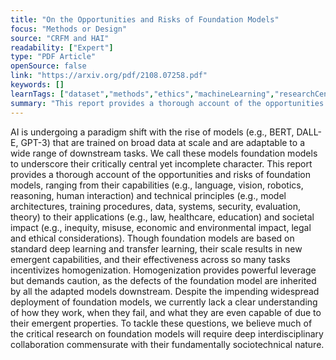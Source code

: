 ```yaml
---
title: "On the Opportunities and Risks of Foundation Models"
focus: "Methods or Design"
source: "CRFM and HAI"
readability: ["Expert"]
type: "PDF Article"
openSource: false
link: "https://arxiv.org/pdf/2108.07258.pdf"
keywords: []
learnTags: ["dataset","methods","ethics","machineLearning","researchCentre","trust"]
summary: "This report provides a thorough account of the opportunities and risks of foundation models, ranging from their capabilities and technical principles to their applications and societal impact. "
---
```

AI is undergoing a paradigm shift with the rise of models (e.g., BERT, DALL-E, GPT-3) that are
trained on broad data at scale and are adaptable to a wide range of downstream tasks. We call these
models foundation models to underscore their critically central yet incomplete character. This report
provides a thorough account of the opportunities and risks of foundation models, ranging from their
capabilities (e.g., language, vision, robotics, reasoning, human interaction) and technical principles
(e.g., model architectures, training procedures, data, systems, security, evaluation, theory) to their
applications (e.g., law, healthcare, education) and societal impact (e.g., inequity, misuse, economic
and environmental impact, legal and ethical considerations). Though foundation models are based
on standard deep learning and transfer learning, their scale results in new emergent capabilities,
and their effectiveness across so many tasks incentivizes homogenization. Homogenization provides
powerful leverage but demands caution, as the defects of the foundation model are inherited by all the
adapted models downstream. Despite the impending widespread deployment of foundation models,
we currently lack a clear understanding of how they work, when they fail, and what they are even
capable of due to their emergent properties. To tackle these questions, we believe much of the critical
research on foundation models will require deep interdisciplinary collaboration commensurate with their fundamentally sociotechnical nature.
